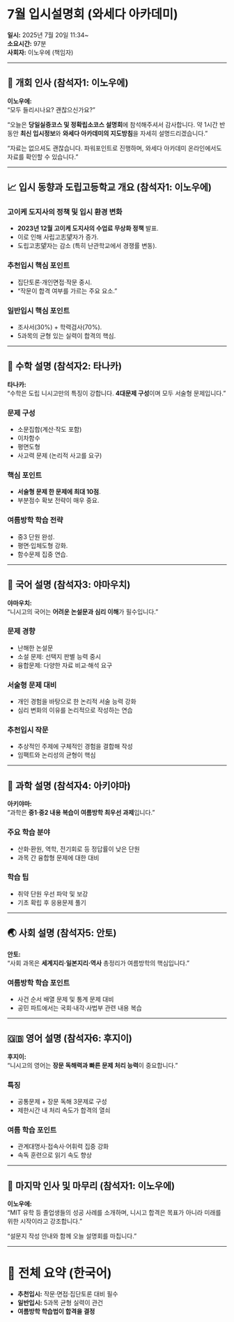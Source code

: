 # 7월 입시설명회 (와세다 아카데미)

**일시:** 2025년 7월 20일 11:34~  
**소요시간:** 97분  
**사회자:** 이노우에 (책임자)

---

## 🌟 개회 인사 (참석자1: 이노우에)

**이노우에:**  
“모두 들리시나요? 괜찮으신가요?”

“오늘은 **당일실증코스 및 정확립소코스 설명회**에 참석해주셔서 감사합니다. 약 1시간 반 동안 **최신 입시정보**와 **와세다 아카데미의 지도방침**을 자세히 설명드리겠습니다.”

“자료는 없으셔도 괜찮습니다. 파워포인트로 진행하며, 와세다 아카데미 온라인에서도 자료를 확인할 수 있습니다.”

---

## 📈 입시 동향과 도립고등학교 개요 (참석자1: 이노우에)

### **고이케 도지사의 정책 및 입시 환경 변화**
- **2023년 12월 고이케 도지사의 수업료 무상화 정책** 발표.
- 이로 인해 사립고志望자가 증가.
- 도립고志望자는 감소 (특히 난관학교에서 경쟁률 변동).

### **추천입시 핵심 포인트**
- 집단토론·개인면접·작문 중시.
- “작문이 합격 여부를 가르는 주요 요소.”

### **일반입시 핵심 포인트**
- 조사서(30%) + 학력검사(70%).
- 5과목의 균형 있는 실력이 합격의 핵심.

---

## 🔢 수학 설명 (참석자2: 타나카)

**타나카:**  
“수학은 도립 니시고만의 특징이 강합니다. **4대문제 구성**이며 모두 서술형 문제입니다.”

### **문제 구성**
- 소문집합(계산·작도 포함)
- 이차함수
- 평면도형
- 사고력 문제 (논리적 사고를 요구)

### **핵심 포인트**
- **서술형 문제 한 문제에 최대 10점**.
- 부분점수 확보 전략이 매우 중요.

### **여름방학 학습 전략**
- 중3 단원 완성.
- 평면·입체도형 강화.
- 함수문제 집중 연습.

---

## 📖 국어 설명 (참석자3: 야마우치)

**야마우치:**  
“니시고의 국어는 **어려운 논설문과 심리 이해**가 필수입니다.”

### **문제 경향**
- 난해한 논설문
- 소설 문제: 선택지 판별 능력 중시
- 융합문제: 다양한 자료 비교·해석 요구

### **서술형 문제 대비**
- 개인 경험을 바탕으로 한 논리적 서술 능력 강화
- 심리 변화의 이유를 논리적으로 작성하는 연습

### **추천입시 작문**
- 추상적인 주제에 구체적인 경험을 결합해 작성
- 임팩트와 논리성의 균형이 핵심

---

## 🔬 과학 설명 (참석자4: 아키야마)

**아키야마:**  
“과학은 **중1·중2 내용 복습이 여름방학 최우선 과제**입니다.”

### **주요 학습 분야**
- 산화·환원, 역학, 전기회로 등 정답률이 낮은 단원
- 과목 간 융합형 문제에 대한 대비

### **학습 팁**
- 취약 단원 우선 파악 및 보강
- 기초 확립 후 응용문제 풀기

---

## 🌏 사회 설명 (참석자5: 안토)

**안토:**  
“사회 과목은 **세계지리·일본지리·역사** 총정리가 여름방학의 핵심입니다.”

### **여름방학 학습 포인트**
- 사건 순서 배열 문제 및 통계 문제 대비
- 공민 파트에서는 국회·내각·사법부 관련 내용 복습

---

## 🇬🇧 영어 설명 (참석자6: 후지이)

**후지이:**  
“니시고의 영어는 **장문 독해력과 빠른 문제 처리 능력**이 중요합니다.”

### **특징**
- 공통문제 + 장문 독해 3문제로 구성
- 제한시간 내 처리 속도가 합격의 열쇠

### **여름 학습 포인트**
- 관계대명사·접속사·어휘력 집중 강화
- 속독 훈련으로 읽기 속도 향상

---

## 🎤 마지막 인사 및 마무리 (참석자1: 이노우에)

**이노우에:**  
“MIT 유학 등 졸업생들의 성공 사례를 소개하며, 니시고 합격은 목표가 아니라 미래를 위한 시작이라고 강조합니다.”

“설문지 작성 안내와 함께 오늘 설명회를 마칩니다.”

---

# 🏁 전체 요약 (한국어)

- **추천입시:** 작문·면접·집단토론 대비 필수
- **일반입시:** 5과목 균형 실력이 관건
- **여름방학 학습법이 합격을 결정**

